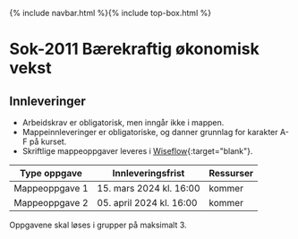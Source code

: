 {% include navbar.html %}{% include top-box.html %}
# Sok-2011 Bærekraftig økonomisk vekst  

## Innleveringer 

- Arbeidskrav er obligatorisk, men inngår ikke i mappen.
- Mappeinnleveringer er obligatoriske, og danner grunnlag for karakter A-F på kurset.
- Skriftlige mappeoppgaver leveres i [Wiseflow](https://europe.wiseflow.net/participant/){:target="blank"}. 


| Type oppgave                       | Innleveringsfrist | Ressurser |
|------------------------------------|-------------------|-----------|
|Mappeoppgave 1                      | 15. mars 2024 kl. 16:00  | kommer    |
|Mappeoppgave 2                      | 05. april 2024 kl. 16:00 | kommer    |


Oppgavene skal løses i grupper på maksimalt 3.
